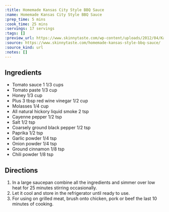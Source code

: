 ```yaml
---
:title: Homemade Kansas City Style BBQ Sauce
:name: Homemade Kansas City Style BBQ Sauce
:prep_time: 5 mins
:cook_time: 25 mins
:servings: 17 servings
:tags: []
:preview_url: https://www.skinnytaste.com/wp-content/uploads/2012/04/Kansas-City-BBQ-Sauce-9.jpg
:source: https://www.skinnytaste.com/homemade-kansas-style-bbq-sauce/
:source_kind: url
:notes: []
---
```


## Ingredients
- Tomato sauce 1 1/3 cups
- Tomato paste 1/3 cup
- Honey 1/3 cup
- Plus 3 tbsp red wine vinegar 1/2 cup
- Molasses 1/4 cup
- All natural hickory liquid smoke 2 tsp
- Cayenne pepper 1/2 tsp
- Salt 1/2 tsp
- Coarsely ground black pepper 1/2 tsp
- Paprika 1/2 tsp
- Garlic powder 1/4 tsp
- Onion powder 1/4 tsp
- Ground cinnamon 1/8 tsp
- Chili powder 1/8 tsp


## Directions
1. In a large saucepan combine all the ingredients and simmer over low heat for 25 minutes stirring occasionally.
2. Let it cool and store in the refrigerator until ready to use.
3. For using on grilled meat, brush onto chicken, pork or beef the last 10 minutes of cooking.
